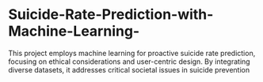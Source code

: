 # Suicide-Rate-Prediction-with-Machine-Learning-
This project employs machine learning for proactive suicide rate prediction, focusing on ethical considerations and user-centric design. By integrating diverse datasets, it addresses critical societal issues in suicide prevention
